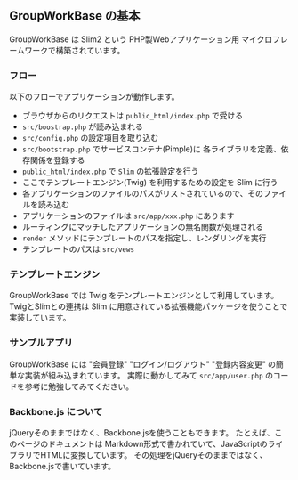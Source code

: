 
## GroupWorkBase の基本

GroupWorkBase は Slim2 という PHP製Webアプリケーション用 マイクロフレームワークで構築されています。

### フロー

以下のフローでアプリケーションが動作します。

- ブラウザからのリクエストは `public_html/index.php` で受ける
- `src/boostrap.php` が読み込まれる
 - `src/config.php` の設定項目を取り込む
 - `src/bootstrap.php` でサービスコンテナ(Pimple)に 各ライブラリを定義、依存関係を登録する
- `public_html/index.php` で `Slim` の拡張設定を行う
 - ここでテンプレートエンジン(Twig) を利用するための設定を Slim に行う
- 各アプリケーションのファイルのパスがリストされているので、そのファイルを読み込む
 - アプリケーションのファイルは `src/app/xxx.php` にあります
- ルーティングにマッチしたアプリケーションの無名関数が処理される
- `render` メソッドにテンプレートのパスを指定し、レンダリングを実行
 - テンプレートのパスは `src/vews`

### テンプレートエンジン

GroupWorkBase では Twig をテンプレートエンジンとして利用しています。
TwigとSlimとの連携は Slim に用意されている拡張機能パッケージを使うことで実装しています。

### サンプルアプリ

GroupWorkBase には "会員登録" "ログイン/ログアウト" "登録内容変更" の簡単な実装が組み込まれています。
実際に動かしてみて `src/app/user.php` のコードを参考に勉強してみてください。

### Backbone.js について

jQueryそのままではなく、Backbone.jsを使うこともできます。
たとえば、このページのドキュメントは Markdown形式で書かれていて、JavaScriptのライブラリでHTMLに変換しています。
その処理をjQueryそのままではなく、Backbone.jsで書いています。